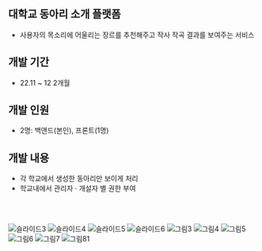 ## 대학교 동아리 소개 플랫폼
- 사용자의 목소리에 어울리는 장르를 추천해주고 작사 작곡 결과를 보여주는 서비스
## 개발 기간
- 22.11 ~ 12 2개월
## 개발 인원
- 2명: 백앤드(본인), 프론트(1명)
## 개발 내용
- 각 학교에서 생성한 동아리만 보이게 처리
- 학교내에서 관리자 · 개설자 별 권한 부여

<br/><br/>

![슬라이드3](https://github.com/yj2dev/wodongso-spring-boot/assets/72322679/506e5053-989f-467d-a793-74ef6c152318)
![슬라이드4](https://github.com/yj2dev/wodongso-spring-boot/assets/72322679/e2ed5272-52f4-409f-9e50-f05c733eae39)
![슬라이드5](https://github.com/yj2dev/wodongso-spring-boot/assets/72322679/c8c0780b-fbf2-4ec5-b9d6-81e16b225000)
![슬라이드6](https://github.com/yj2dev/wodongso-spring-boot/assets/72322679/436f893d-b43d-447c-a473-a7ddeb9f8016)
![그림3](https://github.com/yj2dev/wodongso-spring-boot/assets/72322679/395a2558-a4b4-4f34-a74e-aa8ff305463b)
![그림4](https://github.com/yj2dev/wodongso-spring-boot/assets/72322679/b2948398-154f-44f5-a77c-535203b6479a)
![그림5](https://github.com/yj2dev/wodongso-spring-boot/assets/72322679/c45e3e7f-7ec4-4263-b31a-7c9d731c9ae9)
![그림6](https://github.com/yj2dev/wodongso-spring-boot/assets/72322679/d99bc134-41d0-46a0-a616-27784ce9af17)
![그림7](https://github.com/yj2dev/wodongso-spring-boot/assets/72322679/822d406d-62b6-4978-8b55-b59938a670dc)
![그림81](https://github.com/yj2dev/wodongso-spring-boot/assets/72322679/ac045862-c86b-4f53-aacc-b2da153be5b1)
